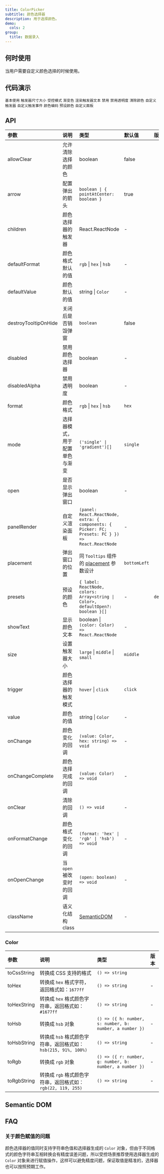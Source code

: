 ```yaml
---
title: ColorPicker
subtitle: 颜色选择器
description: 用于选择颜色。
demo:
  cols: 2
group:
  title: 数据录入
---
```


## 何时使用

当用户需要自定义颜色选择的时候使用。

## 代码演示

<!-- prettier-ignore -->
<code src="./demo/base.tsx">基本使用</code>
<code src="./demo/size.tsx">触发器尺寸大小</code>
<code src="./demo/controlled.tsx">受控模式</code>
<code src="./demo/line-gradient.tsx">渐变色</code>
<code src="./demo/text-render.tsx">渲染触发器文本</code>
<code src="./demo/disabled.tsx">禁用</code>
<code src="./demo/disabled-alpha.tsx">禁用透明度</code>
<code src="./demo/allow-clear.tsx">清除颜色</code>
<code src="./demo/trigger.tsx">自定义触发器</code>
<code src="./demo/trigger-event.tsx">自定义触发事件</code>
<code src="./demo/format.tsx">颜色编码</code>
<code src="./demo/presets.tsx">预设颜色</code>
<code src="./demo/panel-render.tsx">自定义面板</code>

## API

<!-- prettier-ignore -->
| 参数 | 说明 | 类型 | 默认值 | 版本 |
| :-- | :-- | :-- | :-- | :-- |
| allowClear | 允许清除选择的颜色 | boolean | false |  |
| arrow | 配置弹出的箭头 | `boolean \| { pointAtCenter: boolean }` | true |  |
| children | 颜色选择器的触发器 | React.ReactNode | - |  |
| defaultFormat | 颜色格式默认的值 | `rgb` \| `hex` \| `hsb` | - |  |
| defaultValue | 颜色默认的值 | string \| `Color` | - |  |
| destroyTooltipOnHide | 关闭后是否销毁弹窗 | `boolean` | false |  |
| disabled | 禁用颜色选择器 | boolean | - |  |
| disabledAlpha | 禁用透明度 | boolean | - |  |
| format | 颜色格式 | `rgb` \| `hex` \| `hsb` | `hex` |  |
| mode | 选择器模式，用于配置单色与渐变 | `('single' \| 'gradient')[]` | `single` |  |
| open | 是否显示弹出窗口 | boolean | - |  |
| panelRender | 自定义渲染面板 | `(panel: React.ReactNode, extra: { components: { Picker: FC; Presets: FC } }) => React.ReactNode` | - |  |
| placement | 弹出窗口的位置 | 同 `Tooltips` 组件的 [placement](/components/tooltip-cn/#api) 参数设计 | `bottomLeft` |  |
| presets | 预设的颜色 | `{ label: ReactNode, colors: Array<string \| Color>, defaultOpen?: boolean }[]` | - | `defaultOpen: ` |
| showText | 显示颜色文本 | boolean \| `(color: Color) => React.ReactNode` | - |  |
| size | 设置触发器大小 | `large` \| `middle` \| `small` | `middle` |  |
| trigger | 颜色选择器的触发模式 | `hover` \| `click` | `click` |  |
| value | 颜色的值 | string \| `Color` | - |  |
| onChange | 颜色变化的回调 | `(value: Color, hex: string) => void` | - |  |
| onChangeComplete | 颜色选择完成的回调 | `(value: Color) => void` | - |  |
| onClear | 清除的回调 | `() => void` | - |  |
| onFormatChange | 颜色格式变化的回调 | `(format: 'hex' \| 'rgb' \| 'hsb') => void` | - |  |
| onOpenChange | 当 `open` 被改变时的回调 | `(open: boolean) => void` | - |  |
| className | 语义化结构 class | [SemanticDOM](#semantic-dom) | - |  |

### Color

<!-- prettier-ignore -->
| 参数 | 说明 | 类型 | 版本 |
| :-- | :-- | :-- | :-- |
| toCssString | 转换成 CSS 支持的格式 | `() => string` |  |
| toHex | 转换成 `hex` 格式字符，返回格式如：`1677ff` | `() => string` | - |
| toHexString | 转换成 `hex` 格式颜色字符串，返回格式如：`#1677ff` | `() => string` | - |
| toHsb | 转换成 `hsb` 对象 | `() => ({ h: number, s: number, b: number, a number })` | - |
| toHsbString | 转换成 `hsb` 格式颜色字符串，返回格式如：`hsb(215, 91%, 100%)` | `() => string` | - |
| toRgb | 转换成 `rgb` 对象 | `() => ({ r: number, g: number, b: number, a number })` | - |
| toRgbString | 转换成 `rgb` 格式颜色字符串，返回格式如：`rgb(22, 119, 255)` | `() => string` | - |

## Semantic DOM

<code src="./demo/_semantic.tsx" simplify></code>

## FAQ

### 关于颜色赋值的问题

颜色选择器的值同时支持字符串色值和选择器生成的 `Color` 对象，但由于不同格式的颜色字符串互相转换会有精度误差问题，所以受控场景推荐使用选择器生成的 `Color` 对象来进行赋值操作，这样可以避免精度问题，保证取值是精准的，选择器也可以按照预期工作。
